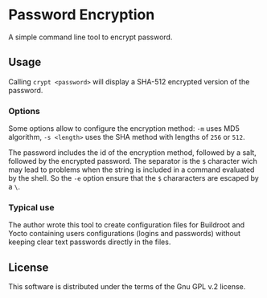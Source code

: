 # Password Encryption

A simple command line tool to encrypt password.

## Usage

Calling `crypt <password>` will display a SHA-512 encrypted version of the password.

### Options

Some options allow to configure the encryption method: `-m` uses MD5 algorithm, `-s <length>` uses the SHA method with lengths of `256` or `512`.

The password includes the id of the encryption method, followed by a salt,
followed by the encrypted password.
The separator is the `$` character wich may lead to problems when the string
is included in a command evaluated by the shell.
So the `-e` option ensure that the `$` chararacters are escaped by a `\`.

### Typical use

The author wrote this tool to create configuration files for Buildroot and
Yocto containing users configurations (logins and passwords) without keeping
clear text passwords directly in the files.


## License

This software is distributed under the terms of the Gnu GPL v.2 license.

